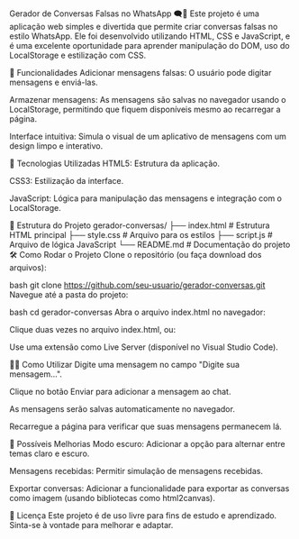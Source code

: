 Gerador de Conversas Falsas no WhatsApp 🗨️📱
Este projeto é uma aplicação web simples e divertida que permite criar conversas falsas no estilo WhatsApp. Ele foi desenvolvido utilizando HTML, CSS e JavaScript, e é uma excelente oportunidade para aprender manipulação do DOM, uso do LocalStorage e estilização com CSS.

🎯 Funcionalidades
Adicionar mensagens falsas: O usuário pode digitar mensagens e enviá-las.

Armazenar mensagens: As mensagens são salvas no navegador usando o LocalStorage, permitindo que fiquem disponíveis mesmo ao recarregar a página.

Interface intuitiva: Simula o visual de um aplicativo de mensagens com um design limpo e interativo.

🚀 Tecnologias Utilizadas
HTML5: Estrutura da aplicação.

CSS3: Estilização da interface.

JavaScript: Lógica para manipulação das mensagens e integração com o LocalStorage.

📂 Estrutura do Projeto
gerador-conversas/
├── index.html       # Estrutura HTML principal
├── style.css        # Arquivo para os estilos
├── script.js        # Arquivo de lógica JavaScript
└── README.md        # Documentação do projeto
🛠️ Como Rodar o Projeto
Clone o repositório (ou faça download dos arquivos):

bash
git clone https://github.com/seu-usuario/gerador-conversas.git
Navegue até a pasta do projeto:

bash
cd gerador-conversas
Abra o arquivo index.html no navegador:

Clique duas vezes no arquivo index.html, ou:

Use uma extensão como Live Server (disponível no Visual Studio Code).

🧑‍💻 Como Utilizar
Digite uma mensagem no campo "Digite sua mensagem...".

Clique no botão Enviar para adicionar a mensagem ao chat.

As mensagens serão salvas automaticamente no navegador.

Recarregue a página para verificar que suas mensagens permanecem lá.

🎨 Possíveis Melhorias
Modo escuro: Adicionar a opção para alternar entre temas claro e escuro.

Mensagens recebidas: Permitir simulação de mensagens recebidas.

Exportar conversas: Adicionar a funcionalidade para exportar as conversas como imagem (usando bibliotecas como html2canvas).

📄 Licença
Este projeto é de uso livre para fins de estudo e aprendizado. Sinta-se à vontade para melhorar e adaptar.